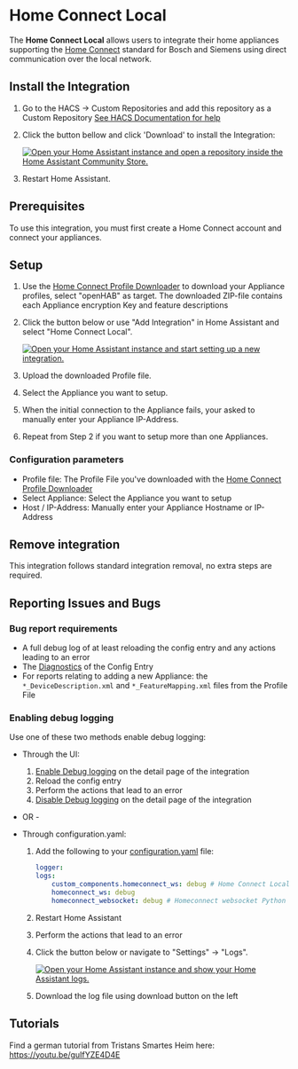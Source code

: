 # Home Connect Local

The **Home Connect Local** allows users to integrate their home appliances supporting the  [Home Connect](https://www.home-connect.com/global) standard for Bosch and Siemens using direct communication over the local network.

## Install the Integration

1. Go to the HACS -> Custom Repositories and add this repository as a Custom Repository [See HACS Documentation for help](https://hacs.xyz/docs/faq/custom_repositories/)

2. Click the button bellow and click 'Download' to install the Integration:

    [![Open your Home Assistant instance and open a repository inside the Home Assistant Community Store.](https://my.home-assistant.io/badges/hacs_repository.svg)](https://my.home-assistant.io/redirect/hacs_repository/?repository=homeconnect_local_hass&owner=chris-mc1)

3. Restart Home Assistant.

## Prerequisites

To use this integration, you must first create a Home Connect account and connect your appliances.

## Setup

1. Use the [Home Connect Profile Downloader](https://github.com/bruestel/homeconnect-profile-downloader) to download your Appliance profiles, select "openHAB" as target. The downloaded ZIP-file contains each Appliance encryption Key and feature descriptions
2. Click the button below or use "Add Integration" in Home Assistant and select "Home Connect Local".

    [![Open your Home Assistant instance and start setting up a new integration.](https://my.home-assistant.io/badges/config_flow_start.svg)](https://my.home-assistant.io/redirect/config_flow_start/?domain=homeconnect_ws)

3. Upload the downloaded Profile file.
4. Select the Appliance you want to setup.
5. When the initial connection to the Appliance fails, your asked to manually enter your Appliance IP-Address.
6. Repeat from Step 2 if you want to setup more than one Appliances.

### Configuration parameters

- Profile file: The Profile File you've downloaded with the [Home Connect Profile Downloader](https://github.com/bruestel/homeconnect-profile-downloader)
- Select Appliance: Select the Appliance you want to setup
- Host / IP-Address: Manually enter your Appliance Hostname or IP-Address

## Remove integration

This integration follows standard integration removal, no extra steps are required.

## Reporting Issues and Bugs

### Bug report requirements

- A full debug log of at least reloading the config entry and any actions leading to an error
- The [Diagnostics](https://www.home-assistant.io/docs/configuration/troubleshooting/#download-diagnostics) of the Config Entry
- For reports relating to adding a new Appliance: the `*_DeviceDescription.xml` and `*_FeatureMapping.xml` files from the Profile File

### Enabling debug logging

Use one of these two methods enable debug logging:

- Through the UI:
    1. [Enable Debug logging](<https://www.home-assistant.io/docs/configuration/troubleshooting>) on the detail page of the integration
    2. Reload the config entry
    3. Perform the actions that lead to an error
    4. [Disable Debug logging](https://www.home-assistant.io/docs/configuration/troubleshooting/#disable-debug-logging-and-download-logs) on the detail page of the integration

- OR -

- Through configuration.yaml:
    1. Add the following to your [configuration.yaml](https://www.home-assistant.io/docs/configuration/) file:

        ```yaml
        logger:
        logs:
            custom_components.homeconnect_ws: debug # Home Connect Local Integration
            homeconnect_ws: debug
            homeconnect_websocket: debug # Homeconnect websocket Python package
        ```

    2. Restart Home Assistant
    3. Perform the actions that lead to an error
    4. Click the button below or navigate to "Settings" -> "Logs".

        [![Open your Home Assistant instance and show your Home Assistant logs.](https://my.home-assistant.io/badges/logs.svg)](https://my.home-assistant.io/redirect/logs/?)

    5. Download the log file using download button on the left

## Tutorials
Find a german tutorial from Tristans Smartes Heim here: https://youtu.be/guIfYZE4D4E
